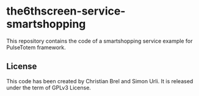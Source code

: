 # the6thscreen-service-smartshopping

This repository contains the code of a smartshopping service example for PulseTotem framework.

## License

This code has been created by Christian Brel and Simon Urli. It is released under the term of GPLv3 License.
